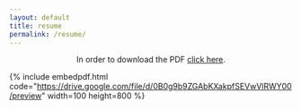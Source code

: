 ```yaml
---
layout: default
title: resume
permalink: /resume/
---
```


<p align="center">In order to download the PDF <a href="../assets/documents/Mayank_CV.pdf" target="_blank">click here</a>.</p>

{% include embedpdf.html code="https://drive.google.com/file/d/0B0g9b9ZGAbKXakpfSEVwVlRWY00/preview" width=100 height=800 %}
